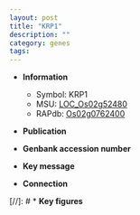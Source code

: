 ```yaml
---
layout: post
title: "KRP1"
description: ""
category: genes
tags: 
---
```


* **Information**  
    + Symbol: KRP1  
    + MSU: [LOC_Os02g52480](http://rice.uga.edu/cgi-bin/ORF_infopage.cgi?orf=LOC_Os02g52480)  
    + RAPdb: [Os02g0762400](http://rapdb.dna.affrc.go.jp/viewer/gbrowse_details/irgsp1?name=Os02g0762400)  

* **Publication**  

* **Genbank accession number**  

* **Key message**  

* **Connection**  

[//]: # * **Key figures**  


